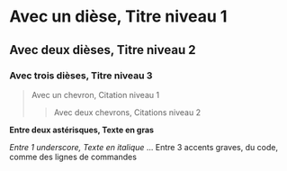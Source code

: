 # Avec un dièse, Titre niveau 1
## Avec deux dièses, Titre niveau 2
### Avec trois dièses, Titre niveau 3

> Avec un chevron, Citation niveau 1
>> Avec deux chevrons, Citations niveau 2

**Entre deux astérisques, Texte en gras**

_Entre 1 underscore, Texte en italique_
...
    Entre 3 accents graves, du code, comme des lignes de commandes
